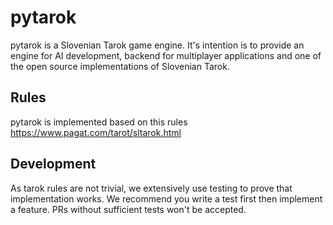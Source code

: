 # pytarok

pytarok is a Slovenian Tarok game engine. It's intention is to provide an engine for AI development, backend for multiplayer applications and one of the open source implementations of Slovenian Tarok.

## Rules

pytarok is implemented based on this rules
https://www.pagat.com/tarot/sltarok.html

## Development

As tarok rules are not trivial, we extensively use testing to prove that implementation works. We recommend you write a test first then implement a feature. PRs without sufficient tests won't be accepted.
